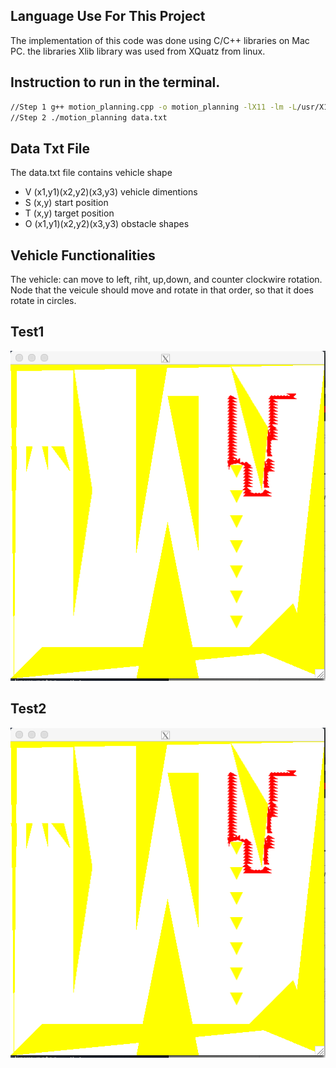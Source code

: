 ## Language Use For This Project
The implementation of this code was done using C/C++ libraries on Mac PC.
the libraries Xlib library was used from XQuatz from linux.
## Instruction to run in the terminal.
```bash
//Step 1 g++ motion_planning.cpp -o motion_planning -lX11 -lm -L/usr/X11R6/lib
//Step 2 ./motion_planning data.txt
```
## Data Txt File
The data.txt file contains vehicle shape 
- V (x1,y1)(x2,y2)(x3,y3) vehicle dimentions
- S (x,y) start position 
- T (x,y) target position 
- O (x1,y1)(x2,y2)(x3,y3) obstacle shapes
## Vehicle Functionalities
The vehicle: can move to left, riht, up,down, and counter clockwire rotation.
Node that the veicule should move and rotate in that order, so that it does rotate in circles.
## Test1
![](result1.png)
## Test2
![](result1.png)

